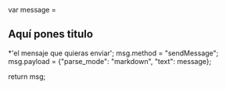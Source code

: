 var message = 
## Aquí pones titulo 
*'el mensaje que quieras enviar';
msg.method = "sendMessage";
msg.payload = {"parse_mode": "markdown", "text": message};

return msg;